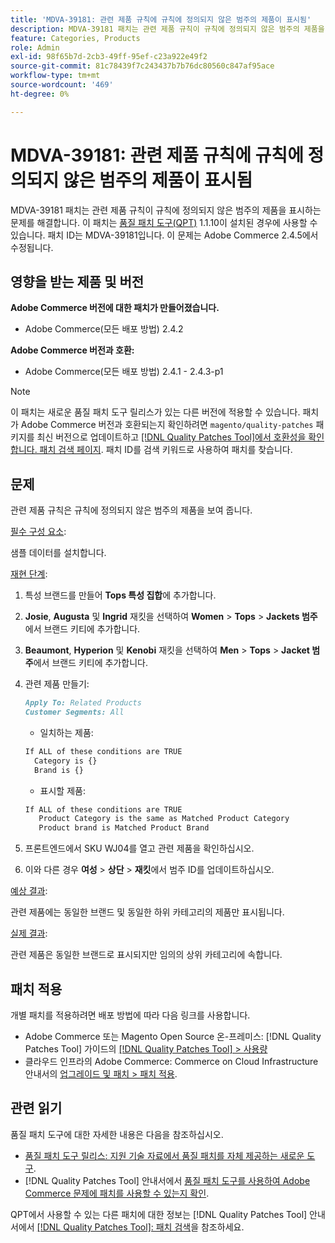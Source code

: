 ```yaml
---
title: 'MDVA-39181: 관련 제품 규칙에 규칙에 정의되지 않은 범주의 제품이 표시됨'
description: MDVA-39181 패치는 관련 제품 규칙이 규칙에 정의되지 않은 범주의 제품을 표시하는 문제를 해결합니다. 이 패치는 [Quality Patches Tool (QPT)](https://experienceleague.adobe.com/en/docs/commerce-knowledge-base/kb/announcements/commerce-announcements/magento-quality-patches-released-new-tool-to-self-serve-quality-patches) 1.1.10이 설치된 경우 사용할 수 있습니다. 패치 ID는 MDVA-39181입니다. 이 문제는 Adobe Commerce 2.4.5에서 수정됩니다.
feature: Categories, Products
role: Admin
exl-id: 98f65b7d-2cb3-49ff-95ef-c23a922e49f2
source-git-commit: 81c78439f7c243437b7b76dc80560c847af95ace
workflow-type: tm+mt
source-wordcount: '469'
ht-degree: 0%

---
```


# MDVA-39181: 관련 제품 규칙에 규칙에 정의되지 않은 범주의 제품이 표시됨

MDVA-39181 패치는 관련 제품 규칙이 규칙에 정의되지 않은 범주의 제품을 표시하는 문제를 해결합니다. 이 패치는 [품질 패치 도구(QPT)](https://experienceleague.adobe.com/en/docs/commerce-knowledge-base/kb/announcements/commerce-announcements/magento-quality-patches-released-new-tool-to-self-serve-quality-patches) 1.1.10이 설치된 경우에 사용할 수 있습니다. 패치 ID는 MDVA-39181입니다. 이 문제는 Adobe Commerce 2.4.5에서 수정됩니다.

## 영향을 받는 제품 및 버전

**Adobe Commerce 버전에 대한 패치가 만들어졌습니다.**

* Adobe Commerce(모든 배포 방법) 2.4.2

**Adobe Commerce 버전과 호환:**

* Adobe Commerce(모든 배포 방법) 2.4.1 - 2.4.3-p1

>[!NOTE]
>
>이 패치는 새로운 품질 패치 도구 릴리스가 있는 다른 버전에 적용할 수 있습니다. 패치가 Adobe Commerce 버전과 호환되는지 확인하려면 `magento/quality-patches` 패키지를 최신 버전으로 업데이트하고 [[!DNL Quality Patches Tool]에서 호환성을 확인합니다. 패치 검색 페이지](https://experienceleague.adobe.com/en/docs/commerce-knowledge-base/kb/announcements/commerce-announcements/magento-quality-patches-released-new-tool-to-self-serve-quality-patches). 패치 ID를 검색 키워드로 사용하여 패치를 찾습니다.

## 문제

관련 제품 규칙은 규칙에 정의되지 않은 범주의 제품을 보여 줍니다.

<u>필수 구성 요소</u>:

샘플 데이터를 설치합니다.

<u>재현 단계</u>:

1. 특성 브랜드를 만들어 **Tops 특성 집합**&#x200B;에 추가합니다.
1. **Josie**, **Augusta** 및 **Ingrid** 재킷을 선택하여 **Women** > **Tops** > **Jackets 범주**&#x200B;에서 브랜드 키티에 추가합니다.
1. **Beaumont**, **Hyperion** 및 **Kenobi** 재킷을 선택하여 **Men** > **Tops** > **Jacket 범주**&#x200B;에서 브랜드 키티에 추가합니다.
1. 관련 제품 만들기:

   ```markdown
   Apply To: Related Products
   Customer Segments: All
   ```

   * 일치하는 제품:

   ```markdown
   If ALL of these conditions are TRUE
     Category is {}
     Brand is {}
   ```

   * 표시할 제품:

   ```markdown
   If ALL of these conditions are TRUE
      Product Category is the same as Matched Product Category
      Product brand is Matched Product Brand
   ```

1. 프론트엔드에서 SKU WJ04를 열고 관련 제품을 확인하십시오.
1. 이와 다른 경우 **여성** > **상단** > **재킷**&#x200B;에서 범주 ID를 업데이트하십시오.

<u>예상 결과</u>:

관련 제품에는 동일한 브랜드 및 동일한 하위 카테고리의 제품만 표시됩니다.

<u>실제 결과</u>:

관련 제품은 동일한 브랜드로 표시되지만 임의의 상위 카테고리에 속합니다.

## 패치 적용

개별 패치를 적용하려면 배포 방법에 따라 다음 링크를 사용합니다.

* Adobe Commerce 또는 Magento Open Source 온-프레미스: [!DNL Quality Patches Tool] 가이드의 [[!DNL Quality Patches Tool] > 사용량](/help/tools/quality-patches-tool/usage.md)
* 클라우드 인프라의 Adobe Commerce: Commerce on Cloud Infrastructure 안내서의 [업그레이드 및 패치 > 패치 적용](https://experienceleague.adobe.com/docs/commerce-cloud-service/user-guide/develop/upgrade/apply-patches.html).

## 관련 읽기

품질 패치 도구에 대한 자세한 내용은 다음을 참조하십시오.

* [품질 패치 도구 릴리스: 지원 기술 자료에서 품질 패치를 자체 제공하는 새로운 도구](https://experienceleague.adobe.com/en/docs/commerce-knowledge-base/kb/announcements/commerce-announcements/magento-quality-patches-released-new-tool-to-self-serve-quality-patches).
* [!DNL Quality Patches Tool] 안내서에서 [품질 패치 도구를 사용하여 Adobe Commerce 문제에 패치를 사용할 수 있는지 확인](/help/tools/quality-patches-tool/patches-available-in-qpt/check-patch-for-magento-issue-with-magento-quality-patches.md).

QPT에서 사용할 수 있는 다른 패치에 대한 정보는 [!DNL Quality Patches Tool] 안내서에서 [[!DNL Quality Patches Tool]: 패치 검색](https://experienceleague.adobe.com/tools/commerce-quality-patches/index.html)을 참조하세요.
